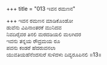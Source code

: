 +++
title = "013 ಇವನ ರಮಣನ"

+++
ಇವನ ರಮಣನ ಮಾಡಿಕೊಂಡೋ  
ಡುವೆನು ವಿಪಿನಾಂತರಕೆ ಮುನಿದವ  
ನಿವದಿರೈವರ ತಿನಲಿ ಮರದಡಿಯಲಿ ಮಲಗಿದರ   
ಇವನು ತನ್ನಯ ರೌದ್ರಮಯ ರೂ  
ಪವನು ಕಂಡರೆ ಹೆದರುವನಲಾ  
ಯುವತಿಯಹೆನೆಂದಸುರೆ ಸುಳಿದಳು ದಿವ್ಯರೂಪಿನಲಿ    ॥13॥